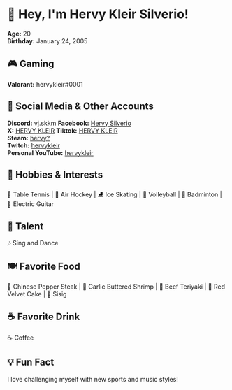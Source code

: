 # 👋 Hey, I'm Hervy Kleir Silverio!
**Age:** 20  
**Birthday:** January 24, 2005  

## 🎮 Gaming  
**Valorant:** hervykleir#0001  

## 📘 Social Media & Other Accounts 
**Discord:** vj.skkm
**Facebook:** [Hervy Silverio](https://www.facebook.com/share/12F8eoR6s6i/?mibextid=wwXIfr)  
**X:** [HERVY KLEIR](https://www.x.com/achle_es) 
**Tiktok:** [HERVY KLEIR](https://www.tiktok.com/@achle.es)  
**Steam:** [hervy?](https://steamcommunity.com/id/hervykleir/)  
**Twitch:** [hervykleir](https://www.twitch.tv/hervykleir)  
**Personal YouTube:** [hervykleir](https://www.youtube.com/@hervykleir)  


## 🎯 Hobbies & Interests  
🏓 Table Tennis | 🎯 Air Hockey | ⛸️ Ice Skating | 🏐 Volleyball | 🏸 Badminton | 🎸 Electric Guitar  

## 🎤 Talent  
🎶 Sing and Dance  

## 🍽️ Favorite Food  
🥩 Chinese Pepper Steak | 🍤 Garlic Buttered Shrimp | 🍱 Beef Teriyaki | 🍰 Red Velvet Cake | 🐷 Sisig  

## ☕ Favorite Drink  
☕ Coffee  

## 💡 Fun Fact  
I love challenging myself with new sports and music styles!  
